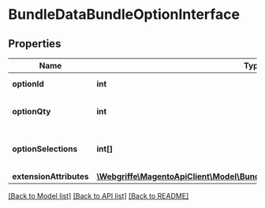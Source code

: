# BundleDataBundleOptionInterface

## Properties
Name | Type | Description | Notes
------------ | ------------- | ------------- | -------------
**optionId** | **int** | Bundle option id. | 
**optionQty** | **int** | Bundle option quantity. | 
**optionSelections** | **int[]** | Bundle option selection ids. | 
**extensionAttributes** | [**\Webgriffe\MagentoApiClient\Model\BundleDataBundleOptionExtensionInterface**](BundleDataBundleOptionExtensionInterface.md) |  | [optional] 

[[Back to Model list]](../README.md#documentation-for-models) [[Back to API list]](../README.md#documentation-for-api-endpoints) [[Back to README]](../README.md)


